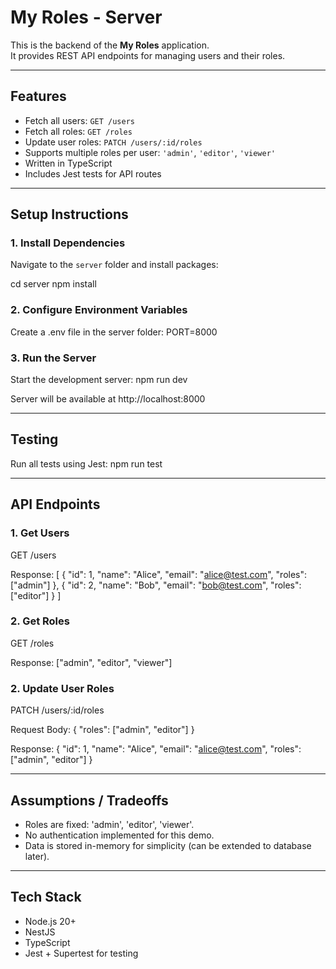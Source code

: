 # My Roles - Server

This is the backend of the **My Roles** application.  
It provides REST API endpoints for managing users and their roles.

---

## Features

- Fetch all users: `GET /users`
- Fetch all roles: `GET /roles`
- Update user roles: `PATCH /users/:id/roles`
- Supports multiple roles per user: `'admin'`, `'editor'`, `'viewer'`
- Written in TypeScript
- Includes Jest tests for API routes

---

## Setup Instructions
### 1. Install Dependencies

Navigate to the `server` folder and install packages:

cd server
npm install

### 2. Configure Environment Variables

Create a .env file in the server folder:
PORT=8000

### 3. Run the Server
Start the development server:
npm run dev

Server will be available at http://localhost:8000

---

## Testing
Run all tests using Jest:
npm run test

---

## API Endpoints
### 1. Get Users
GET /users

Response:
[
  {
    "id": 1,
    "name": "Alice",
    "email": "alice@test.com",
    "roles": ["admin"]
  },
  {
    "id": 2,
    "name": "Bob",
    "email": "bob@test.com",
    "roles": ["editor"]
  }
]

### 2. Get Roles
GET /roles

Response:
["admin", "editor", "viewer"]


### 2. Update User Roles
PATCH /users/:id/roles

Request Body:
{
  "roles": ["admin", "editor"]
}

Response:
{
  "id": 1,
  "name": "Alice",
  "email": "alice@test.com",
  "roles": ["admin", "editor"]
}

---

## Assumptions / Tradeoffs
- Roles are fixed: 'admin', 'editor', 'viewer'.
- No authentication implemented for this demo.
- Data is stored in-memory for simplicity (can be extended to database later).

---

## Tech Stack
- Node.js 20+
- NestJS
- TypeScript
- Jest + Supertest for testing